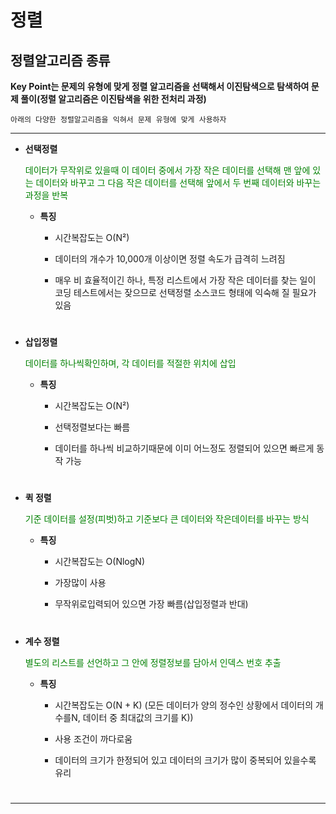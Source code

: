 
#  정렬

## **정렬알고리즘 종류**

**Key Point는 문제의 유형에 맞게 정렬 알고리즘을 선택해서 이진탐색으로 탐색하여 문제 풀이(정렬 알고리즘은 이진탐색을 위한 전처리 과정)**

	아래의 다양한 정렬알고리즘을 익혀서 문제 유형에 맞게 사용하자 

<hr>

* **선택정렬** 

    <span style="color:green">데이터가 무작위로 있을때 이 데이터 중에서 가장 작은 데이터를 선택해 맨 앞에 있는 데이터와 바꾸고 그 다음 작은 데이터를 선택해 앞에서 두 번째 데이터와 바꾸는 과정을 반복</span>
    
   * **특징** 

    	* 시간복잡도는 O(N²)

    	* 데이터의 개수가 10,000개 이상이면 정렬 속도가 급격히 느려짐

    	* 매우 비 효율적이긴 하나, 특정 리스트에서 가장 작은 데이터를 찾는 일이 코딩 테스트에서는 잦으므로 선택정렬 소스코드 형태에 익숙해 질 필요가 있음 

  #   
  
* **삽입정렬** 

    <span style="color:green">데이터를 하나씩확인하며, 각 데이터를 적절한 위치에 삽입</span>
    
   * **특징** 

    	* 시간복잡도는 O(N²)

    	* 선택정렬보다는 빠름 

    	* 데이터를 하나씩 비교하기때문에 이미 어느정도 정렬되어 있으면 빠르게 동작 가능

  #   
  
* **퀵 정렬** 

    <span style="color:green">기준 데이터를 설정(피벗)하고 기준보다 큰 데이터와 작은데이터를 바꾸는 방식</span>
    
   * **특징** 

    	* 시간복잡도는 O(NlogN)

    	* 가장많이 사용 

    	* 무작위로입력되어 있으면 가장 빠름(삽입정렬과 반대)

  #   
  
* **계수 정렬** 

    <span style="color:green">별도의 리스트를 선언하고 그 안에 정렬정보를 담아서 인덱스 번호 추출</span>
    
   * **특징** 

    	* 시간복잡도는 O(N + K) (모든 데이터가 양의 정수인 상황에서 데이터의 개수를N, 데이터 중 최대값의 크기를 K))

    	* 사용 조건이 까다로움

    	* 데이터의 크기가 한정되어 있고 데이터의 크기가 많이 중복되어 있을수록 유리 

  #   
<hr/>
